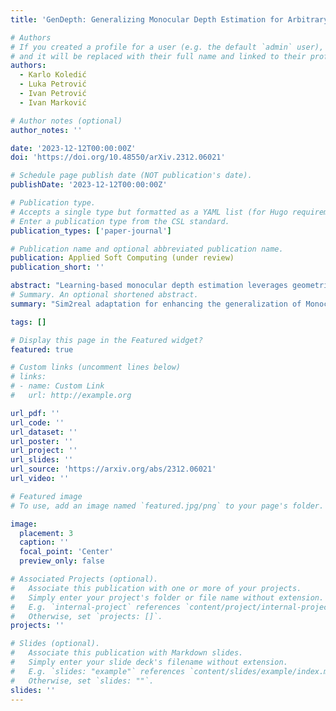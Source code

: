 ```yaml
---
title: 'GenDepth: Generalizing Monocular Depth Estimation for Arbitrary Camera Parameters via Ground Plane Embedding'

# Authors
# If you created a profile for a user (e.g. the default `admin` user), write the username (folder name) here
# and it will be replaced with their full name and linked to their profile.
authors:
  - Karlo Koledić
  - Luka Petrović
  - Ivan Petrović
  - Ivan Marković

# Author notes (optional)
author_notes: ''

date: '2023-12-12T00:00:00Z'
doi: 'https://doi.org/10.48550/arXiv.2312.06021'

# Schedule page publish date (NOT publication's date).
publishDate: '2023-12-12T00:00:00Z'

# Publication type.
# Accepts a single type but formatted as a YAML list (for Hugo requirements).
# Enter a publication type from the CSL standard.
publication_types: ['paper-journal']

# Publication name and optional abbreviated publication name.
publication: Applied Soft Computing (under review)
publication_short: ''

abstract: "Learning-based monocular depth estimation leverages geometric priors present in the training data to enable metric depth perception from a single image, a traditionally ill-posed problem. However, these priors are often specific to a particular domain, leading to limited generalization performance on unseen data. Apart from the well studied environmental domain gap, monocular depth estimation is also sensitive to the domain gap induced by varying camera parameters, an aspect that is often overlooked in current state-of-the-art approaches. This issue is particularly evident in autonomous driving scenarios, where datasets are typically collected with a single vehicle-camera setup, leading to a bias in the training data due to a fixed perspective geometry. In this paper, we challenge this trend and introduce GenDepth, a novel model capable of performing metric depth estimation for arbitrary vehicle-camera setups. To address the lack of data with sufficiently diverse camera parameters, we first create a bespoke synthetic dataset collected with different vehicle-camera systems. Then, we design GenDepth to simultaneously optimize two objectives: (i) equivariance to the camera parameter variations on synthetic data, (ii) transferring the learned equivariance to real-world environmental features using a single real-world dataset with a fixed vehicle-camera system. To achieve this, we propose a novel embedding of camera parameters as the ground plane depth and present a novel architecture that integrates these embeddings with adversarial domain alignment. We validate GenDepth on several autonomous driving datasets, demonstrating its state-of-the-art generalization capability for different vehicle-camera systems."
# Summary. An optional shortened abstract.
summary: "Sim2real adaptation for enhancing the generalization of Monocular Depth Estimation across various environments and camera setups using *adversarial domain aligment* and *style transfer*."

tags: []

# Display this page in the Featured widget?
featured: true

# Custom links (uncomment lines below)
# links:
# - name: Custom Link
#   url: http://example.org

url_pdf: ''
url_code: ''
url_dataset: ''
url_poster: ''
url_project: ''
url_slides: ''
url_source: 'https://arxiv.org/abs/2312.06021'
url_video: ''

# Featured image
# To use, add an image named `featured.jpg/png` to your page's folder.

image:
  placement: 3
  caption: ''
  focal_point: 'Center'
  preview_only: false

# Associated Projects (optional).
#   Associate this publication with one or more of your projects.
#   Simply enter your project's folder or file name without extension.
#   E.g. `internal-project` references `content/project/internal-project/index.md`.
#   Otherwise, set `projects: []`.
projects: ''

# Slides (optional).
#   Associate this publication with Markdown slides.
#   Simply enter your slide deck's filename without extension.
#   E.g. `slides: "example"` references `content/slides/example/index.md`.
#   Otherwise, set `slides: ""`.
slides: ''
---
```


